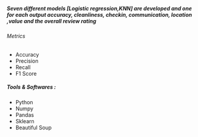 

##### Seven different models [Logistic regression,KNN] are developed and one for each output accuracy, cleanliness, checkin, communication, location ,value and the overall review rating

###### Metrics 
- Accuracy
- Precision
- Recall
- F1 Score

##### Tools & Softwares :

- Python 
- Numpy
- Pandas 
- Sklearn
- Beautiful Soup 



